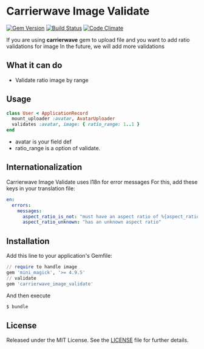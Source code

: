 # Carrierwave Image Validate

[![Gem Version](http://img.shields.io/gem/v/gems.svg)][gem]
[![Build Status](https://www.svgrepo.com/show/374053/rspec.svg)][gh-actions]
[![Code Climate](https://api.codeclimate.com/v1/badges/45ff982a29d7a000ee84/maintainability)][codeclimate]

[gem]: https://rubygems.org/gems/gems
[gh-actions]: https://github.com/rubygems/gems/actions
[codeclimate]: https://codeclimate.com/github/rubygems/gems/maintainability

If you are using **carrierwave** gem to upload file and you want to add ratio validations for image
In the future, we will add more validations


## What it can do

- Validate ratio image by range

## Usage

```ruby
class User < ApplicationRecord
  mount_uploader :avatar, AvatarUploader
  validates :avatar, image: { ratio_range: 1..1 }
end
```

- avatar is your field def
- ratio_range is a option of validate.

## Internationalization

Carrierwave Image Validate uses I18n for error messages
For this, add these keys in your translation file:

```yml
en:
  errors:
    messages:
      aspect_ratio_is_not: "must have an aspect ratio of %{aspect_ratio}"
      aspect_ratio_unknown: "has an unknown aspect ratio"
```

## Installation

Add this line to your application's Gemfile:

```ruby
// require to handle image
gem 'mini_magick', '>= 4.9.5'
// validate
gem 'carrierwave_image_validate'
```

And then execute

```sh
$ bundle
```

## License
Released under the MIT License. See the [LICENSE](https://github.com/rails/thor/blob/main/LICENSE.md) file for further details.

